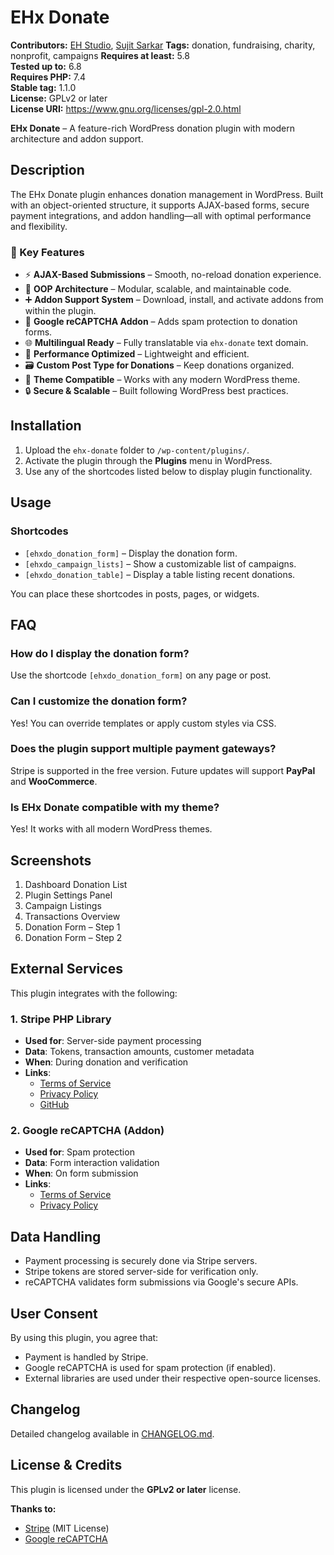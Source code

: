 # EHx Donate

**Contributors:** [EH Studio](https://profiles.wordpress.org/ehstudio), [Sujit Sarkar](https://profiles.wordpress.org/iamsujitsarkar)
**Tags:** donation, fundraising, charity, nonprofit, campaigns
**Requires at least:** 5.8  
**Tested up to:** 6.8  
**Requires PHP:** 7.4  
**Stable tag:** 1.1.0  
**License:** GPLv2 or later  
**License URI:** https://www.gnu.org/licenses/gpl-2.0.html  

**EHx Donate** – A feature-rich WordPress donation plugin with modern architecture and addon support.


## Description

The EHx Donate plugin enhances donation management in WordPress. Built with an object-oriented structure, it supports AJAX-based forms, secure payment integrations, and addon handling—all with optimal performance and flexibility.

### 🔑 Key Features

- ⚡ **AJAX-Based Submissions** – Smooth, no-reload donation experience.
- 🧱 **OOP Architecture** – Modular, scalable, and maintainable code.
- ➕ **Addon Support System** – Download, install, and activate addons from within the plugin.
- 🔐 **Google reCAPTCHA Addon** – Adds spam protection to donation forms.
- 🌐 **Multilingual Ready** – Fully translatable via `ehx-donate` text domain.
- 🚀 **Performance Optimized** – Lightweight and efficient.
- 🗃️ **Custom Post Type for Donations** – Keep donations organized.
- 🎨 **Theme Compatible** – Works with any modern WordPress theme.
- 🔒 **Secure & Scalable** – Built following WordPress best practices.

## Installation

1. Upload the `ehx-donate` folder to `/wp-content/plugins/`.
2. Activate the plugin through the **Plugins** menu in WordPress.
3. Use any of the shortcodes listed below to display plugin functionality.

## Usage

### Shortcodes

- `[ehxdo_donation_form]` – Display the donation form.
- `[ehxdo_campaign_lists]` – Show a customizable list of campaigns.
- `[ehxdo_donation_table]` – Display a table listing recent donations.

You can place these shortcodes in posts, pages, or widgets.


## FAQ

### How do I display the donation form?

Use the shortcode `[ehxdo_donation_form]` on any page or post.

### Can I customize the donation form?

Yes! You can override templates or apply custom styles via CSS.

### Does the plugin support multiple payment gateways?

Stripe is supported in the free version. Future updates will support **PayPal** and **WooCommerce**.

### Is EHx Donate compatible with my theme?

Yes! It works with all modern WordPress themes.

## Screenshots

1. Dashboard Donation List  
2. Plugin Settings Panel  
3. Campaign Listings  
4. Transactions Overview  
5. Donation Form – Step 1  
6. Donation Form – Step 2

## External Services

This plugin integrates with the following:

### 1. Stripe PHP Library
- **Used for**: Server-side payment processing  
- **Data**: Tokens, transaction amounts, customer metadata  
- **When**: During donation and verification  
- **Links**:
  - [Terms of Service](https://stripe.com/legal)  
  - [Privacy Policy](https://stripe.com/privacy)  
  - [GitHub](https://github.com/stripe/stripe-php)

### 2. Google reCAPTCHA (Addon)
- **Used for**: Spam protection  
- **Data**: Form interaction validation  
- **When**: On form submission  
- **Links**:
  - [Terms of Service](https://policies.google.com/terms)  
  - [Privacy Policy](https://policies.google.com/privacy)


## Data Handling

- Payment processing is securely done via Stripe servers.
- Stripe tokens are stored server-side for verification only.
- reCAPTCHA validates form submissions via Google's secure APIs.


## User Consent

By using this plugin, you agree that:

- Payment is handled by Stripe.
- Google reCAPTCHA is used for spam protection (if enabled).
- External libraries are used under their respective open-source licenses.


## Changelog

Detailed changelog available in [CHANGELOG.md](CHANGELOG.md).


## License & Credits

This plugin is licensed under the **GPLv2 or later** license.

**Thanks to:**
- [Stripe](https://github.com/stripe/stripe-php) (MIT License)
- [Google reCAPTCHA](https://www.google.com/recaptcha/)
